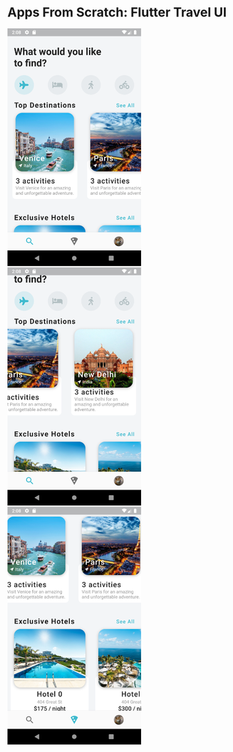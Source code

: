# Apps From Scratch: Flutter Travel UI

<img src="images-gitHub/Screenshot_1.png" width="300" heghit="600">
<img src="images-gitHub/Screenshot_2.png" width="300" heghit="600">
<img src="images-gitHub/Screenshot_3.png" width="300" heghit="600">


